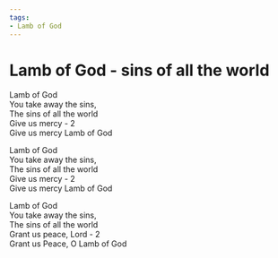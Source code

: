 ```yaml
---
tags:
- Lamb of God
---
```


# Lamb of God - sins of all the world  

Lamb of God  
You take away the sins,  
The sins of all the world  
Give us mercy - 2  
Give us mercy Lamb of God  

Lamb of God  
You take away the sins,  
The sins of all the world  
Give us mercy - 2  
Give us mercy Lamb of God  

Lamb of God  
You take away the sins,  
The sins of all the world  
Grant us peace, Lord - 2  
Grant us Peace, O Lamb of God